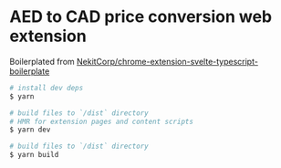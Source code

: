 # AED to CAD price conversion web extension

Boilerplated from [NekitCorp/chrome-extension-svelte-typescript-boilerplate](https://github.com/NekitCorp/chrome-extension-svelte-typescript-boilerplate)

```bash
# install dev deps
$ yarn

# build files to `/dist` directory
# HMR for extension pages and content scripts
$ yarn dev
```

```bash
# build files to `/dist` directory
$ yarn build
```
